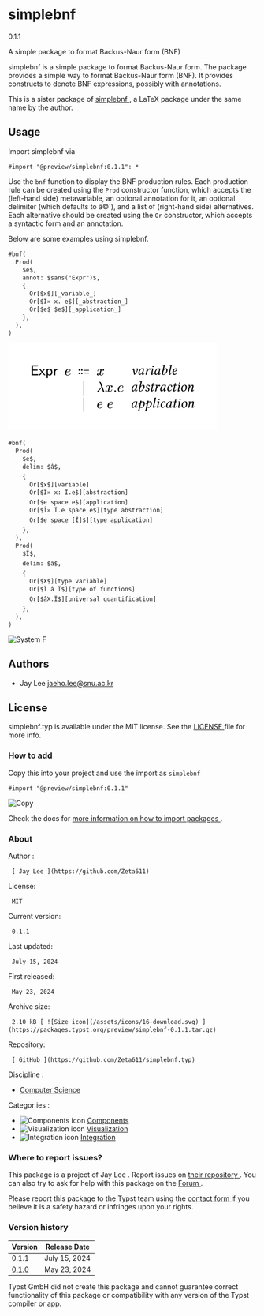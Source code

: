 #  simplebnf

0.1.1

A simple package to format Backus-Naur form (BNF)

simplebnf is a simple package to format Backus-Naur form. The package provides
a simple way to format Backus-Naur form (BNF). It provides constructs to
denote BNF expressions, possibly with annotations.

This is a sister package of [ simplebnf
](https://github.com/Zeta611/simplebnf) , a LaTeX package under the same name
by the author.

##  Usage

Import simplebnf via

    
    
    #import "@preview/simplebnf:0.1.1": *
    

Use the ` bnf ` function to display the BNF production rules. Each production
rule can be created using the ` Prod ` constructor function, which accepts the
(left-hand side) metavariable, an optional annotation for it, an optional
delimiter (which defaults to â©´), and a list of (right-hand side)
alternatives. Each alternative should be created using the ` Or ` constructor,
which accepts a syntactic form and an annotation.

Below are some examples using simplebnf.

    
    
    #bnf(
      Prod(
        $e$,
        annot: $sans("Expr")$,
        {
          Or[$x$][_variable_]
          Or[$Î» x. e$][_abstraction_]
          Or[$e$ $e$][_application_]
        },
      ),
    )
    

![lambda](https://github.com/typst/packages/raw/main/packages/preview/simplebnf/0.1.1/examples/lambda.svg)

    
    
    #bnf(
      Prod(
        $e$,
        delim: $â$,
        {
          Or[$x$][variable]
          Or[$Î» x: Ï.e$][abstraction]
          Or[$e space e$][application]
          Or[$Î» Ï.e space e$][type abstraction]
          Or[$e space [Ï]$][type application]
        },
      ),
      Prod(
        $Ï$,
        delim: $â$,
        {
          Or[$X$][type variable]
          Or[$Ï â Ï$][type of functions]
          Or[$âX.Ï$][universal quantification]
        },
      ),
    )
    

![System
F](https://github.com/typst/packages/raw/main/packages/preview/simplebnf/0.1.1/examples/system-f.svg)

##  Authors

  * Jay Lee [ jaeho.lee@snu.ac.kr ](mailto:jaeho.lee@snu.ac.kr)

##  License

simplebnf.typ is available under the MIT license. See the [ LICENSE
](https://github.com/Zeta611/simplebnf.typ/blob/master/LICENSE) file for more
info.

###  How to add

Copy this into your project and use the import as  ` simplebnf `

    
    
    #import "@preview/simplebnf:0.1.1"

![Copy](/assets/icons/16-copy.svg)

Check the docs for  [ more information on how to import packages
](https://typst.app/docs/reference/scripting/#packages) .

###  About

Author  :

     [ Jay Lee ](https://github.com/Zeta611)
License:

     MIT 
Current version:

     0.1.1 
Last updated:

     July 15, 2024 
First released:

     May 23, 2024 
Archive size:

     2.10 kB [ ![Size icon](/assets/icons/16-download.svg) ](https://packages.typst.org/preview/simplebnf-0.1.1.tar.gz)
Repository:

     [ GitHub ](https://github.com/Zeta611/simplebnf.typ)
Discipline  :

    

  * [ Computer Science ](https://typst.app/universe/search/?discipline=computer-science)

Categor  ies  :

    

  * ![Components icon](/assets/icons/16-package.svg) [ Components ](https://typst.app/universe/search/?category=components)
  * ![Visualization icon](/assets/icons/16-chart.svg) [ Visualization ](https://typst.app/universe/search/?category=visualization)
  * ![Integration icon](/assets/icons/16-integration.svg) [ Integration ](https://typst.app/universe/search/?category=integration)

###  Where to report issues?

This  package  is a project of  Jay Lee  .  Report issues on  [ their
repository ](https://github.com/Zeta611/simplebnf.typ) .  You can also try to
ask for help with this  package  on the  [ Forum ](https://forum.typst.app) .

Please report this  package  to the Typst team using the  [ contact form
](https://typst.app/contact) if you believe it is a safety hazard or infringes
upon your rights.

###  Version history

Version  |  Release Date   
---|---  
0.1.1  |  July 15, 2024   
[ 0.1.0 ](https://typst.app/universe/package/simplebnf/0.1.0/) |  May 23, 2024   
  
Typst GmbH did not create this  package  and cannot guarantee correct
functionality of this  package  or compatibility with any version of the Typst
compiler or app.

